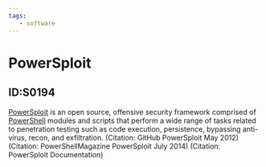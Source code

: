 ```yaml
---
tags:
   - software
---
```

# PowerSploit
## ID:S0194
[PowerSploit](/mitre/software/S0194) is an open source, offensive security framework comprised of [PowerShell](/mitre/techniques/T1059/001) modules and scripts that perform a wide range of tasks related to penetration testing such as code execution, persistence, bypassing anti-virus, recon, and exfiltration. (Citation: GitHub PowerSploit May 2012) (Citation: PowerShellMagazine PowerSploit July 2014) (Citation: PowerSploit Documentation)
